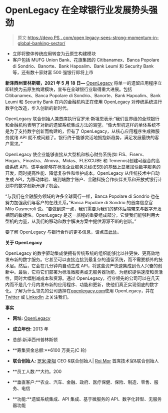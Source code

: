 # OpenLegacy 在全球银行业发展势头强劲

> 原文:[https://devo PS . com/open legacy-sees-strong-momentum-in-global-banking-sector/](https://devops.com/openlegacy-sees-strong-momentum-in-global-banking-sector/)

*   立即将整体传统应用转变为云原生构建模块
*   客户包括 MUFG Union Bank、花旗集团的 Citibanamex、Banca Popolare di Sondrio、Banorte、Bank Hapoalim、Bank Leumi 和 Security Bank 等，还有数十家财富 500 强银行即将上市

**新泽西州普林斯顿，2021 年 5 月 18 日—** [OpenLegacy](https://www.openlegacy.com/) 将单一的遗留应用程序立即转换为云原生构建模块，宣布在全球银行业取得重大进展。包括 Citibanamex、Banca Popolare di Sondrio、Banorte、Bank Hapoalim、Bank Leumi 和 Security Bank 在内的金融机构正在使用 OpenLegacy 对传统系统进行数字化改造，步入创新的新时代。

OpenLegacy 联合创始人兼首席执行官罗米·斯坦恩表示:“我们世界级的全球银行和金融机构表明了对新的遗留系统集成方法的渴望。“像大型机这样的单体系统不是为了支持数字创新而构建的，但有了 OpenLegacy，从核心应用程序生成微服务就绪 API 就不成问题了。银行终于能够灵活地拥抱新趋势，满足发展最快的客户需求。”

OpenLegacy 使企业能够直接从大型机和核心财务系统(如 FIS、Fiserv、Hogan、Finastra、Alnova、Midas、FLEXCUBE 和 Temenos)创建可组合的高级系统 API。该平台能够在标准企业服务总线(ESB)的基础上显著加快数字服务的开发，同时提高性能、降低复杂性和维护成本。OpenLegacy 从传统技术中自动生成 API，为移动体验、端到端数字账户、金融科技合作伙伴关系和开放式银行计划中的数字创新开辟了机会。

“与我们在金融服务领域的许多全球同行一样，Banca Popolare di Sondrio 也在努力加强我们与客户的在线关系，”Banca Popolare di Sondrio 的首席信息官 Milo Gusmeroli 说。“要做到这一点，我们需要为我们的整体后端带来与数字开发相同的敏捷性。OpenLegacy 是这一旅程的重要组成部分，它使我们能够利用大型机的力量，从我们的移动和数字解决方案中提供源源不断的创新。”

要了解 OpenLegacy 与银行合作的更多信息，请点击[此处](https://www.openlegacy.com/solutions/industry/financial-services)。

**关于 OpenLegacy**

OpenLegacy 的数字驱动集成使拥有传统系统的组织能够比以往更快、更高效地发布新的数字服务。它甚至可以直接连接到最复杂的遗留系统，而不需要额外的技术层。然后，它会在几分钟内自动生成 API，将这些资产快速集成到令人兴奋的创新中。最后，它将它们部署为标准微服务或无服务器功能，为组织提供速度和灵活性，同时大幅削减成本和资源。通过 OpenLegacy，行业领先的公司可以在几天内而不是几个月内发布新的应用程序、功能和更新，使他们真正实现彻底的数字化。了解为什么领先的公司选择在[openlegacy.com](https://www.openlegacy.com/)使用 OpenLegacy，并在 [Twitter](https://twitter.com/openlegacy) 或 [LinkedIn](https://www.linkedin.com/company/openlegacy-inc/) 上关注我们。

**事实**

*   **网址:** [OpenLegacy](http://www.openlegacy.com/)

*   **成立年份:** 2013 年

*   总部:新泽西州普林斯顿

*   **筹集资金总额:**6100 万美元(C 轮)

*   **联合创始人:** [罗米·斯坦](https://www.crunchbase.com/person/romi-stein) CEO &联合创始人| [Roi Mor](https://www.crunchbase.com/person/roi-mor) 首席技术官&联合创始人

*   **员工人数:**大约。200

*   **垂直客户:**农业、汽车、金融、政府、医疗保健、保险、制造、零售、服务、电信

*   **功能:**遗留系统集成、API 集成、基于微服务的 API、数字化转型、无服务器功能